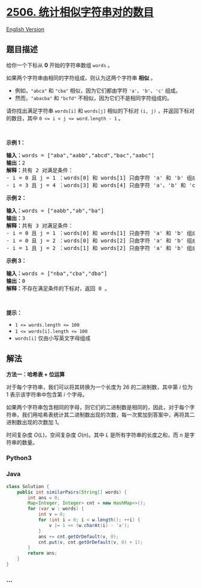 # [2506. 统计相似字符串对的数目](https://leetcode.cn/problems/count-pairs-of-similar-strings)

[English Version](/solution/2500-2599/2506.Count%20Pairs%20Of%20Similar%20Strings/README_EN.md)

## 题目描述

<!-- 这里写题目描述 -->

<p>给你一个下标从 <strong>0</strong> 开始的字符串数组 <code>words</code> 。</p>

<p>如果两个字符串由相同的字符组成，则认为这两个字符串 <strong>相似</strong> 。</p>

<ul>
	<li>例如，<code>"abca"</code> 和 <code>"cba"</code> 相似，因为它们都由字符 <code>'a'</code>、<code>'b'</code>、<code>'c'</code> 组成。</li>
	<li>然而，<code>"abacba"</code> 和 <code>"bcfd"</code> 不相似，因为它们不是相同字符组成的。</li>
</ul>

<p>请你找出满足字符串&nbsp;<code>words[i]</code><em> </em>和<em> </em><code>words[j]</code> 相似的下标对<em> </em><code>(i, j)</code><em> </em>，并返回下标对的数目，其中 <code>0 &lt;= i &lt; j &lt;= word.length - 1</code> 。</p>

<p>&nbsp;</p>

<p><strong>示例 1：</strong></p>

<pre><strong>输入：</strong>words = ["aba","aabb","abcd","bac","aabc"]
<strong>输出：</strong>2
<strong>解释：</strong>共有 2 对满足条件：
- i = 0 且 j = 1 ：words[0] 和 words[1] 只由字符 'a' 和 'b' 组成。 
- i = 3 且 j = 4 ：words[3] 和 words[4] 只由字符 'a'、'b' 和 'c' 。 
</pre>

<p><strong>示例 2：</strong></p>

<pre><strong>输入：</strong>words = ["aabb","ab","ba"]
<strong>输出：</strong>3
<strong>解释：</strong>共有 3 对满足条件：
- i = 0 且 j = 1 ：words[0] 和 words[1] 只由字符 'a' 和 'b' 组成。 
- i = 0 且 j = 2 ：words[0] 和 words[2] 只由字符 'a' 和 'b' 组成。 
- i = 1 且 j = 2 ：words[1] 和 words[2] 只由字符 'a' 和 'b' 组成。 
</pre>

<p><strong>示例 3：</strong></p>

<pre><strong>输入：</strong>words = ["nba","cba","dba"]
<strong>输出：</strong>0
<strong>解释：</strong>不存在满足条件的下标对，返回 0 。</pre>

<p>&nbsp;</p>

<p><strong>提示：</strong></p>

<ul>
	<li><code>1 &lt;= words.length &lt;= 100</code></li>
	<li><code>1 &lt;= words[i].length &lt;= 100</code></li>
	<li><code>words[i]</code> 仅由小写英文字母组成</li>
</ul>

## 解法

<!-- 这里可写通用的实现逻辑 -->

**方法一：哈希表 + 位运算**

对于每个字符串，我们可以将其转换为一个长度为 $26$ 的二进制数，其中第 $i$ 位为 $1$ 表示该字符串中包含第 $i$ 个字母。

如果两个字符串包含相同的字母，则它们的二进制数是相同的，因此，对于每个字符串，我们用哈希表统计其二进制数出现的次数，每一次累加到答案中，再将其二进制数出现的次数加 $1$。

时间复杂度 $O(L)$，空间复杂度 $O(n)$。其中 $L$ 是所有字符串的长度之和，而 $n$ 是字符串的数量。

<!-- tabs:start -->

### **Python3**

<!-- 这里可写当前语言的特殊实现逻辑 -->



### **Java**

<!-- 这里可写当前语言的特殊实现逻辑 -->

```java
class Solution {
    public int similarPairs(String[] words) {
        int ans = 0;
        Map<Integer, Integer> cnt = new HashMap<>();
        for (var w : words) {
            int v = 0;
            for (int i = 0; i < w.length(); ++i) {
                v |= 1 << (w.charAt(i) - 'a');
            }
            ans += cnt.getOrDefault(v, 0);
            cnt.put(v, cnt.getOrDefault(v, 0) + 1);
        }
        return ans;
    }
}
```









### **...**

```

```



